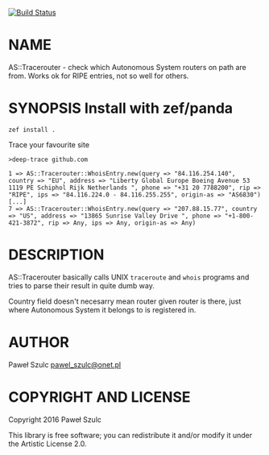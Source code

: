 [![Build Status](https://travis-ci.org/hipek8/AS-Tracerouter.svg?branch=master)](https://travis-ci.org/hipek8/AS-Tracerouter)

NAME
====

AS::Tracerouter - check which Autonomous System routers on path are from. Works ok for RIPE entries, not so well for others.

SYNOPSIS Install with zef/panda
===============================

    zef install .

Trace your favourite site

    >deep-trace github.com

    1 => AS::Tracerouter::WhoisEntry.new(query => "84.116.254.140", country => "EU", address => "Liberty Global Europe Boeing Avenue 53 1119 PE Schiphol Rijk Netherlands ", phone => "+31 20 7788200", rip => "RIPE", ips => "84.116.224.0 - 84.116.255.255", origin-as => "AS6830")
    [...]
    7 => AS::Tracerouter::WhoisEntry.new(query => "207.88.15.77", country => "US", address => "13865 Sunrise Valley Drive ", phone => "+1-800-421-3872", rip => Any, ips => Any, origin-as => Any)

DESCRIPTION
===========

AS::Tracerouter basically calls UNIX `traceroute` and `whois` programs and tries to parse their result in quite dumb way.

Country field doesn't necesarry mean router given router is there, just where Autonomous System it belongs to is registered in.

AUTHOR
======

Paweł Szulc <pawel_szulc@onet.pl>

COPYRIGHT AND LICENSE
=====================

Copyright 2016 Paweł Szulc

This library is free software; you can redistribute it and/or modify it under the Artistic License 2.0.
